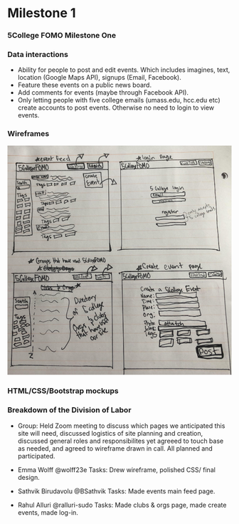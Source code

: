# Milestone 1


### 5College FOMO Milestone One

### Data interactions
- Ability for people to post and edit events. Which includes imagines, text, location (Google Maps API), signups (Email, Facebook).
- Feature these events on a public news board.
- Add comments for events (maybe through Facebook API).
- Only letting people with five college emails (umass.edu, hcc.edu etc) create accounts to post events. Otherwise no need to login to view events.

### Wireframes

![Image of  Wireframe](docs/wireframe.jpg)


### HTML/CSS/Bootstrap mockups



### Breakdown of the Division of Labor
- Group: Held Zoom meeting to discuss which pages we anticipated this site will need, discussed logistics of site planning and creation, discussed general roles and responsibilites yet agreeed to touch base as needed, and agreed to wireframe drawn in call. All planned and participated.  

- Emma Wolff @wolff23e  Tasks: Drew wireframe, polished CSS/ final design. 

- Sathvik Birudavolu @BSathvik Tasks: Made events main feed page.

- Rahul Alluri @ralluri-sudo  Tasks:  Made clubs & orgs page, made create events, made log-in. 